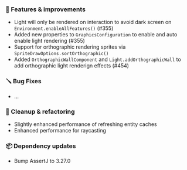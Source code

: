 ### 🚀 Features & improvements

- Light will only be rendered on interaction to avoid dark screen on `Environment.enableAllFeatures()` (#355)
- Added new properties to `GraphicsConfiguration` to enable and auto enable light rendering (#355)
- Support for orthographic rendering sprites via `SpriteDrawOptions.sortOrthographic()`
- Added `OrthographicWallComponent` and `Light.addOrthographicWall` to add orthographic light renderign effects (#454)

### 🪛 Bug Fixes

- ...

### 🧽 Cleanup & refactoring

- Slightly enhanced performance of refreshing entity caches
- Enhanced performance for raycasting

### 📦 Dependency updates

- Bump AssertJ to 3.27.0